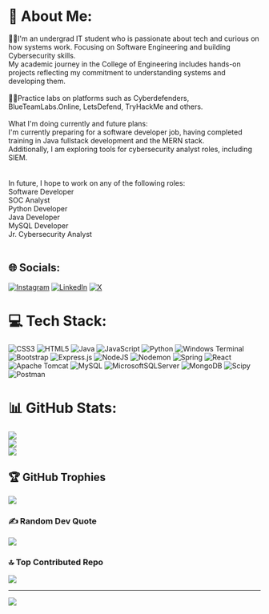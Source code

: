 # 💫 About Me:
 👨‍🎓I'm an undergrad IT student  who is passionate about tech and curious on how systems work. Focusing on Software Engineering and building Cybersecurity skills.<br> My academic journey in the College of Engineering includes hands-on projects reflecting my commitment to understanding systems and developing them. <br><br>👨‍💻Practice labs on platforms such as Cyberdefenders, BlueTeamLabs.Online, LetsDefend, TryHackMe and others. <br><br>What I'm doing currently and future plans:<br>I'm currently preparing for a software developer job, having completed training in Java fullstack development and the MERN stack. <br>Additionally, I am exploring tools for cybersecurity analyst roles, including SIEM.<br><br><br>In future, I hope to work on any of the following roles:<br>Software Developer<br>SOC Analyst<br>Python Developer<br>Java Developer<br>MySQL Developer<br>Jr. Cybersecurity Analyst<br><br>


## 🌐 Socials:
[![Instagram](https://img.shields.io/badge/Instagram-%23E4405F.svg?logo=Instagram&logoColor=white)](https://instagram.com/tejas_._1825/) [![LinkedIn](https://img.shields.io/badge/LinkedIn-%230077B5.svg?logo=linkedin&logoColor=white)](https://linkedin.com/in/https://www.linkedin.com/in/tejas-puri/) [![X](https://img.shields.io/badge/X-black.svg?logo=X&logoColor=white)](https://x.com/https://x.com/TejasPuri18) 

# 💻 Tech Stack:
![CSS3](https://img.shields.io/badge/css3-%231572B6.svg?style=flat&logo=css3&logoColor=white) ![HTML5](https://img.shields.io/badge/html5-%23E34F26.svg?style=flat&logo=html5&logoColor=white) ![Java](https://img.shields.io/badge/java-%23ED8B00.svg?style=flat&logo=openjdk&logoColor=white) ![JavaScript](https://img.shields.io/badge/javascript-%23323330.svg?style=flat&logo=javascript&logoColor=%23F7DF1E) ![Python](https://img.shields.io/badge/python-3670A0?style=flat&logo=python&logoColor=ffdd54) ![Windows Terminal](https://img.shields.io/badge/Windows%20Terminal-%234D4D4D.svg?style=flat&logo=windows-terminal&logoColor=white) ![Bootstrap](https://img.shields.io/badge/bootstrap-%238511FA.svg?style=flat&logo=bootstrap&logoColor=white) ![Express.js](https://img.shields.io/badge/express.js-%23404d59.svg?style=flat&logo=express&logoColor=%2361DAFB) ![NodeJS](https://img.shields.io/badge/node.js-6DA55F?style=flat&logo=node.js&logoColor=white) ![Nodemon](https://img.shields.io/badge/NODEMON-%23323330.svg?style=flat&logo=nodemon&logoColor=%BBDEAD) ![Spring](https://img.shields.io/badge/spring-%236DB33F.svg?style=flat&logo=spring&logoColor=white) ![React](https://img.shields.io/badge/react-%2320232a.svg?style=flat&logo=react&logoColor=%2361DAFB) ![Apache Tomcat](https://img.shields.io/badge/apache%20tomcat-%23F8DC75.svg?style=flat&logo=apache-tomcat&logoColor=black) ![MySQL](https://img.shields.io/badge/mysql-4479A1.svg?style=flat&logo=mysql&logoColor=white) ![MicrosoftSQLServer](https://img.shields.io/badge/Microsoft%20SQL%20Server-CC2927?style=flat&logo=microsoft%20sql%20server&logoColor=white) ![MongoDB](https://img.shields.io/badge/MongoDB-%234ea94b.svg?style=flat&logo=mongodb&logoColor=white) ![Scipy](https://img.shields.io/badge/SciPy-%230C55A5.svg?style=flat&logo=scipy&logoColor=%white) ![Postman](https://img.shields.io/badge/Postman-FF6C37?style=flat&logo=postman&logoColor=white)
# 📊 GitHub Stats:
![](https://github-readme-stats.vercel.app/api?username=Tejas8600&theme=github_dark&hide_border=false&include_all_commits=false&count_private=false)<br/>
![](https://github-readme-streak-stats.herokuapp.com/?user=Tejas8600&theme=github_dark&hide_border=false)<br/>
![](https://github-readme-stats.vercel.app/api/top-langs/?username=Tejas8600&theme=github_dark&hide_border=false&include_all_commits=false&count_private=false&layout=compact)

## 🏆 GitHub Trophies
![](https://github-profile-trophy.vercel.app/?username=Tejas8600&theme=onedark&no-frame=false&no-bg=false&margin-w=4)

### ✍️ Random Dev Quote
![](https://quotes-github-readme.vercel.app/api?type=horizontal&theme=gruvbox)

### 🔝 Top Contributed Repo
![](https://github-contributor-stats.vercel.app/api?username=Tejas8600&limit=5&theme=apprentice&combine_all_yearly_contributions=true)

---
[![](https://visitcount.itsvg.in/api?id=Tejas8600&icon=1&color=12)](https://visitcount.itsvg.in)
